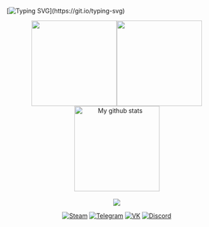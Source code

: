 [![Typing SVG](https://readme-typing-svg.herokuapp.com?font=Edu+QLD+Beginner&duration=2000&pause=1000&color=F77BAE&background=FF0C0C00&center=true&vCenter=true&multiline=true&size=21&repeat=false&random=false&width=1000&height=100&lines=Hi!+Glad+to+see+you+here.;My+name+is+Alexander+and+I+do+scripting+in+my+free+time+for+games+based+on+the+Source+engine.;+If+you+have+a+question+or+a+suggestion%2C+I+am+ready+to+listen+it.)](https://git.io/typing-svg)

<p align="center">
    <img height=195 align="center" src="https://github-readme-stats.vercel.app/api?username=Quake1011&show_icons=true&theme=neon&hide_border=true" /><img height=195 align="center" src="https://github-readme-stats.vercel.app/api/top-langs/?username=Quake1011&layout=compact&theme=neon&hide_border=true" />
    <img height=195 align="center" src="https://github-readme-streak-stats.herokuapp.com?user=Quake1011&theme=neon&hide_border=true&date_format=M%20j%5B%2C%20Y%5D" alt="My github stats" /><br><br>
    <img src="https://visitor-badge.laobi.icu/badge?page_id=Quake1011"/><br>
</p>

<p align="center">
    <a href="https://steamcommunity.com/id/comecamecame/" target="_blank"><img src="https://img.shields.io/badge/Steam-%230077B5.svg?&style=flat-square&logo=Steam&logoColor=white" alt="Steam"></a>
    <a href="https://t.me/ArrayListX" target="_blank"><img src="https://img.shields.io/badge/Telegram-%232ca5e0.svg?&style=flat-square&logo=Telegram&logoColor=white" alt="Telegram"></a>
    <a href="https://vk.com/bgtroll" target="_blank"><img src="https://img.shields.io/badge/VK-%231877F2.svg?&style=flat-square&logo=VK&logoColor=white" alt="VK"></a>
    <a href="https://discordapp.com/users/858709381088935976/" target="_blank"><img src="https://img.shields.io/badge/Discord-%235865F2.svg?&style=flat-square&logo=Discord&logoColor=white" alt="Discord"></a>
</p>